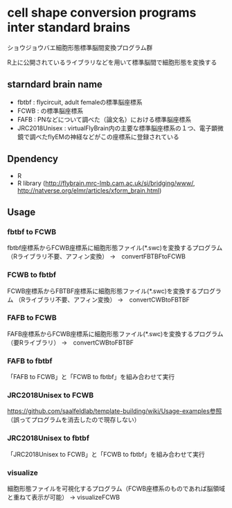 # cell shape conversion programs inter standard brains

ショウジョウバエ細胞形態標準脳間変換プログラム群

R上に公開されているライブラリなどを用いて標準脳間で細胞形態を変換する

## starndard brain name

- fbtbf : flycircuit, adult femaleの標準脳座標系
- FCWB : の標準脳座標系
- FAFB : PNなどについて調べた（論文名）における標準脳座標系
- JRC2018Unisex : virtualFlyBrain内の主要な標準脳座標系の１つ、電子顕微鏡で調べたflyEMの神経などがこの座標系に登録されている

## Dpendency
- R
- R library (http://flybrain.mrc-lmb.cam.ac.uk/si/bridging/www/, http://natverse.org/elmr/articles/xform_brain.html)

## Usage

### fbtbf to FCWB

fbtbf座標系からFCWB座標系に細胞形態ファイル(*.swc)を変換するプログラム
（Rライブラリ不要、アフィン変換）
→　convertFBTBFtoFCWB


### FCWB to fbtbf

FCWB座標系からFBTBF座標系に細胞形態ファイル(*.swc)を変換するプログラム
（Rライブラリ不要、アフィン変換）
→　convertCWBtoFBTBF

### FAFB to FCWB

FAFB座標系からFCWB座標系に細胞形態ファイル(*.swc)を変換するプログラム
（要Rライブラリ）
→　convertCWBtoFBTBF

### FAFB to fbtbf

「FAFB to FCWB」と「FCWB to fbtbf」を組み合わせて実行

### JRC2018Unisex to FCWB

https://github.com/saalfeldlab/template-building/wiki/Usage-examples参照
（誤ってプログラムを消去したので現存しない）

### JRC2018Unisex to fbtbf

「JRC2018Unisex to FCWB」と「FCWB to fbtbf」を組み合わせて実行

### visualize

細胞形態ファイルを可視化するプログラム（FCWB座標系のものであれば脳領域と重ねて表示が可能）
→  visualizeFCWB
